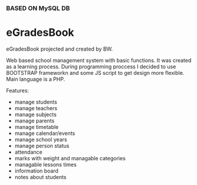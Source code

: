 ### BASED ON MySQL DB
# eGradesBook

eGradesBook projected and created by BW.

Web based school management system with basic functions.
It was created as a learning process.
During programming proccess I decided to use BOOTSTRAP frameworkn and some JS script to get design more flexible.
Main language is a PHP.

Features:
- manage students
- manage teachers
- manage subjects
- manage parents
- manage timetable
- manage calendar/events
- manage school years
- manage person status
- attendance 
- marks with weight and managable categories
- managable lessons times
- information board
- notes about students
